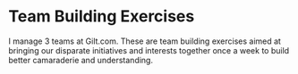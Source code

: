# Team Building Exercises

I manage 3 teams at Gilt.com. These are team building exercises aimed at bringing our disparate initiatives and interests together once a week to build better camaraderie and understanding.
